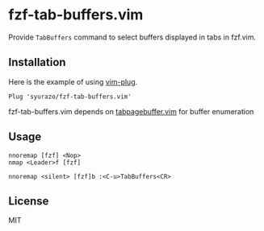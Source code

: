 # fzf-tab-buffers.vim

Provide `TabBuffers` command to select buffers displayed in tabs in fzf.vim.

## Installation

Here is the example of using [vim-plug](https://github.com/junegunn/vim-plug).

```
Plug 'syurazo/fzf-tab-buffers.vim'
```

fzf-tab-buffers.vim depends on [tabpagebuffer.vim](https://github.com/Shougo/tabpagebuffer.vim) for buffer enumeration

## Usage

```
nnoremap [fzf] <Nop>
nmap <Leader>f [fzf]

nnoremap <silent> [fzf]b :<C-u>TabBuffers<CR>
```

## License

MIT
